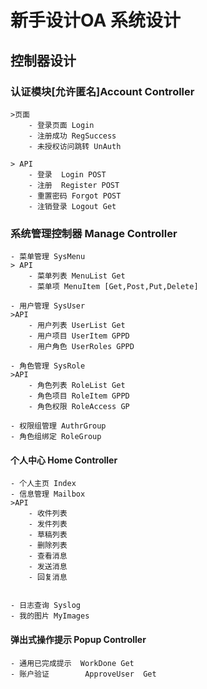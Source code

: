# 新手设计OA 系统设计
## 控制器设计

### 认证模块[允许匿名]Account Controller
	>页面
		- 登录页面 Login
		- 注册成功 RegSuccess  
		- 未授权访问跳转 UnAuth

	> API 
		- 登录  Login POST
		- 注册  Register POST
		- 重置密码 Forgot POST
		- 注销登录 Logout Get


### 系统管理控制器 Manage Controller
	- 菜单管理 SysMenu
	> API
		- 菜单列表 MenuList Get
		- 菜单项 MenuItem [Get,Post,Put,Delete]

	- 用户管理 SysUser
	>API
		- 用户列表 UserList Get
		- 用户项目 UserItem GPPD
		- 用户角色 UserRoles GPPD
		
	- 角色管理 SysRole
	>API
		- 角色列表 RoleList Get
		- 角色项目 RoleItem GPPD
		- 角色权限 RoleAccess GP

	- 权限组管理 AuthrGroup
	- 角色组绑定 RoleGroup

#### 个人中心 Home Controller
	
	- 个人主页 Index
	- 信息管理 Mailbox
	>API
		- 收件列表
		- 发件列表
		- 草稿列表
		- 删除列表
		- 查看消息
		- 发送消息
		- 回复消息


	- 日志查询 Syslog
	- 我的图片 MyImages


#### 弹出式操作提示 Popup Controller

	- 通用已完成提示  WorkDone Get
	- 账户验证        ApproveUser  Get


